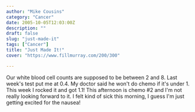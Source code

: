 ```yaml
---
author: "Mike Cousins"
category: "Cancer"
date: 2005-10-05T12:03:00Z
description: ""
draft: false
slug: "just-made-it"
tags: ["Cancer"]
title: "Just Made It!"
cover: "https://www.fillmurray.com/200/300"

---
```


Our white blood cell counts are supposed to be between 2 and 8. Last week's test
put me at 0.4. My doctor said he won't do chemo if it's under 1. This week I
rocked it and got 1.1! This afternoon is chemo #2 and I'm not really looking
forward to it. I felt kind of sick this morning, I guess I'm just getting
excited for the nausea!